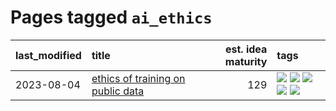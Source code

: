 # Pages tagged `ai_ethics`

|last_modified|title|est. idea maturity|tags
|:---|:---|---:|:---|
|2023-08-04|[ethics of training on public data](../ethics_of_public_data.md)|129|[![](https://img.shields.io/badge/tag-ai_ethics-1661bc)](../tags/ai_ethics.md) [![](https://img.shields.io/badge/tag-ethics-296bb1)](../tags/ethics.md) [![](https://img.shields.io/badge/tag-fair_use-606780)](../tags/fair_use.md) [![](https://img.shields.io/badge/tag-philosophy-36f98)](../tags/philosophy.md) [![](https://img.shields.io/badge/tag-remix_culture-9a9fc4)](../tags/remix_culture.md)|